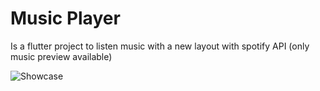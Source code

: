 # Music Player

Is a flutter project to listen music with a new layout with spotify API (only music preview available)

![Showcase](https://i.imgur.com/kyvGWkF.gif)
